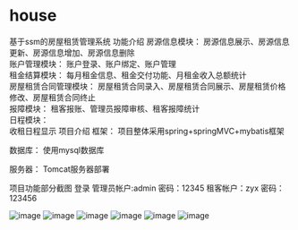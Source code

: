 # house
基于ssm的房屋租赁管理系统
功能介绍
房源信息模块： 
房源信息展示、房源信息更新、房源信息增加、房源信息删除    
账户管理模块： 
账户登录、账户绑定、账户管理   
租金结算模块： 
每月租金信息、租金交付功能、月租金收入总额统计  
房屋租赁合同管理模块： 
房屋租赁合同录入、房屋租赁合同展示、房屋租赁价格修改、房屋租赁合同终止  
报障模块： 
租客报账、管理员报障审核、租客报障统计   
日程模块：  
收租日程显示
项目介绍
框架：
项目整体采用spring+springMVC+mybatis框架

数据库：
使用mysql数据库

服务器：
Tomcat服务器部署


项目功能部分截图
登录
管理员帐户:admin 密码：12345
租客帐户：zyx 密码：123456

![image](https://github.com/chiuwingyan/house/blob/master/img/1.png)
![image](https://github.com/chiuwingyan/house/blob/master/img/2.png)
![image](https://github.com/chiuwingyan/house/blob/master/img/3.png)
![image](https://github.com/chiuwingyan/house/blob/master/img/4.png)
![image](https://github.com/chiuwingyan/house/blob/master/img/5.png)
![image](https://github.com/chiuwingyan/house/blob/master/img/6.png)

